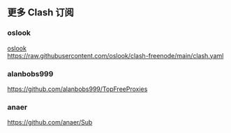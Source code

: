 ## 更多 Clash 订阅

### oslook

[oslook](https://github.com/oslook/clash-freenode)  
https://raw.githubusercontent.com/oslook/clash-freenode/main/clash.yaml

### alanbobs999

https://github.com/alanbobs999/TopFreeProxies

### anaer

https://github.com/anaer/Sub
